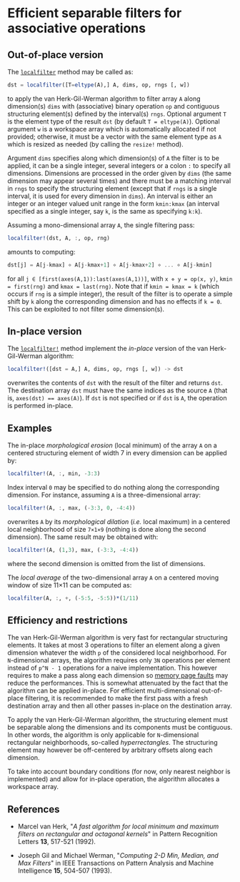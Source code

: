 # Efficient separable filters for associative operations

## Out-of-place version

The [`localfilter`](@ref) method may be called as:

```julia
dst = localfilter([T=eltype(A),] A, dims, op, rngs [, w])
```

to apply the van Herk-Gil-Werman algorithm to filter array `A` along dimension(s) `dims`
with (associative) binary operation `op` and contiguous structuring element(s) defined by
the interval(s) `rngs`. Optional argument `T` is the element type of the result `dst` (by
default `T = eltype(A)`). Optional argument `w` is a workspace array which is
automatically allocated if not provided; otherwise, it must be a vector with the same
element type as `A` which is resized as needed (by calling the `resize!` method).

Argument `dims` specifies along which dimension(s) of `A` the filter is to be applied, it
can be a single integer, several integers or a colon `:` to specify all dimensions.
Dimensions are processed in the order given by `dims` (the same dimension may appear
several times) and there must be a matching interval in `rngs` to specify the structuring
element (except that if `rngs` is a single interval, it is used for every dimension in
`dims`). An interval is either an integer or an integer valued unit range in the form
`kmin:kmax` (an interval specified as a single integer, say `k`, is the same as specifying
`k:k`).

Assuming a mono-dimensional array `A`, the single filtering pass:

```julia
localfilter!(dst, A, :, op, rng)
```

amounts to computing:

```julia
dst[j] = A[j-kmax] ⋄ A[j-kmax+1] ⋄ A[j-kmax+2] ⋄ ... ⋄ A[j-kmin]
```

for all `j ∈ [first(axes(A,1)):last(axes(A,1))]`, with `x ⋄ y = op(x, y)`, `kmin =
first(rng)` and `kmax = last(rng)`. Note that if `kmin = kmax = k` (which occurs if `rng`
is a simple integer), the result of the filter is to operate a simple shift by `k` along
the corresponding dimension and has no effects if `k = 0`. This can be exploited to not
filter some dimension(s).


## In-place version

The [`localfilter!`](@ref) method implement the *in-place* version of the van
Herk-Gil-Werman algorithm:

```julia
localfilter!([dst = A,] A, dims, op, rngs [, w]) -> dst
```

overwrites the contents of `dst` with the result of the filter and returns `dst`. The
destination array `dst` must have the same indices as the source `A` (that is, `axes(dst)
== axes(A)`). If `dst` is not specified or if `dst` is `A`, the operation is performed
in-place.


## Examples

The in-place *morphological erosion* (local minimum) of the array `A` on a centered
structuring element of width 7 in every dimension can be applied by:

```julia
localfilter!(A, :, min, -3:3)
```

Index interval `0` may be specified to do nothing along the corresponding dimension. For
instance, assuming `A` is a three-dimensional array:

```julia
localfilter!(A, :, max, (-3:3, 0, -4:4))
```

overwrites `A` by its *morphological dilation* (*i.e.* local maximum) in a centered local
neighborhood of size `7×1×9` (nothing is done along the second dimension). The same result
may be obtained with:

```julia
localfilter!(A, (1,3), max, (-3:3, -4:4))
```

where the second dimension is omitted from the list of dimensions.

The *local average* of the two-dimensional array `A` on a centered moving window of size
11×11 can be computed as:

```julia
localfilter(A, :, +, (-5:5, -5:5))*(1/11)
```

## Efficiency and restrictions

The van Herk-Gil-Werman algorithm is very fast for rectangular structuring elements. It
takes at most 3 operations to filter an element along a given dimension whatever the width
`p` of the considered local neighborhood. For `N`-dimensional arrays, the algorithm
requires only `3N` operations per element instead of `p^N - 1` operations for a naive
implementation. This however requires to make a pass along each dimension so [memory page
faults](https://en.wikipedia.org/wiki/Page_fault) may reduce the performances. This is
somewhat attenuated by the fact that the algorithm can be applied in-place. For efficient
multi-dimensional out-of-place filtering, it is recommended to make the first pass with a
fresh destination array and then all other passes in-place on the destination array.

To apply the van Herk-Gil-Werman algorithm, the structuring element must be separable
along the dimensions and its components must be contiguous. In other words, the algorithm
is only applicable for `N`-dimensional rectangular neighborhoods, so-called
*hyperrectangles*. The structuring element may however be off-centered by arbitrary
offsets along each dimension.

To take into account boundary conditions (for now, only nearest neighbor is implemented)
and allow for in-place operation, the algorithm allocates a workspace array.


## References

* Marcel van Herk, "*A fast algorithm for local minimum and maximum filters on rectangular
  and octagonal kernels*" in Pattern Recognition Letters **13**, 517-521 (1992).

* Joseph Gil and Michael Werman, "*Computing 2-D Min, Median, and Max Filters*" in IEEE
  Transactions on Pattern Analysis and Machine Intelligence **15**, 504-507 (1993).
